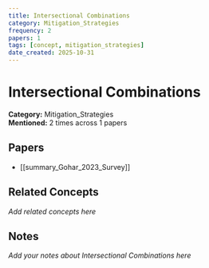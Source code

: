 ```yaml
---
title: Intersectional Combinations
category: Mitigation_Strategies
frequency: 2
papers: 1
tags: [concept, mitigation_strategies]
date_created: 2025-10-31
---
```


# Intersectional Combinations

**Category:** Mitigation_Strategies  
**Mentioned:** 2 times across 1 papers

## Papers

- [[summary_Gohar_2023_Survey]]

## Related Concepts

*Add related concepts here*

## Notes

*Add your notes about Intersectional Combinations here*
